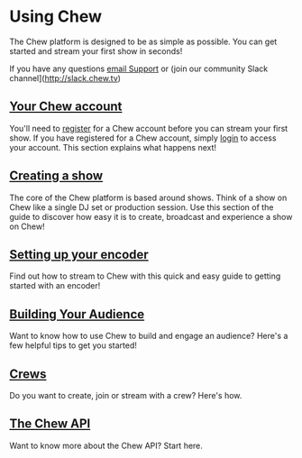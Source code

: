# Using Chew

The Chew platform is designed to be as simple as possible. You can get started and stream your first show in seconds! 

If you have any questions [email Support](mailto:support@chew.tv) or (join our community Slack channel](http://slack.chew.tv)

## [Your Chew account](http://chew.tv/guide/using_chew/chew_account)

You'll need to [register](http://chew.tv/register) for a Chew account before you can stream your first show. If you have registered for a Chew account, simply [login](http://chew.tv/login) to access your account. This section explains what happens next! 

## [Creating a show](http://chew.tv/guide/using_chew/go_live_on_chew)

The core of the Chew platform is based around shows. Think of a show on Chew like a single DJ set or production session. Use this section of the guide to discover how easy it is to create, broadcast and experience a show on Chew!

## [Setting up your encoder](http://chew.tv/guide/encoder_setup/getting_started)

Find out how to stream to Chew with this quick and easy guide to getting started with an encoder!  

## [Building Your Audience](http://chew.tv/guide/using_chew/building_your_audience_on_chew)

Want to know how to use Chew to build and engage an audience? Here's a few helpful tips to get you started!

## [Crews](http://chew.tv/guide/using_chew/crews)

Do you want to create, join or stream with a crew? Here's how.

## [The Chew API](http://chew.tv/guide/developer_api/getting_started)

Want to know more about the Chew API? Start here.
